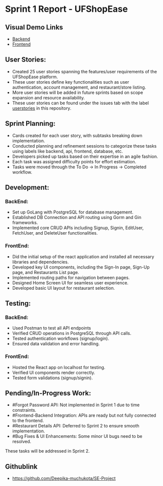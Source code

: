 # Sprint 1 Report - UFShopEase

## Visual Demo Links
- [Backend](https://drive.google.com/file/d/1mvyAsoDB-G8Q18BeUQ6RyxGObqOEsEzm/view?usp=sharing)
- [Frontend](https://drive.google.com/file/d/1C-kxx1GvPgYLM_zwEHxqc3hZRTgTqw5I/view?usp=sharing)

## User Stories:
- Created 25 user stories spanning the features/user requirements of the UFShopEase platform. 
- These user stories define key functionalities such as user authentication, account management, and restaurant/store listing.
- More user stories will be added in future sprints based on scope expansion and resource availability. 
- These user stories can be found under the issues tab with the label [userstories](https://github.com/Deepika-muchukota/SE-Project/issues) in this repository.

## Sprint Planning:
- Cards created for each user story, with subtasks breaking down implementation. 
- Conducted planning and refinement sessions to categorize these tasks using labels like backend, api, frontend, database, etc.
- Developers picked up tasks based on their expertise in an agile fashion.
- Each task was assigned difficulty points for effort estimation.
- Tasks were moved through the To Do → In Progress → Completed workflow.

## Development:
### BackEnd:
- Set up GoLang with PostgreSQL for database management.
- Established DB Connection and API routing using Gorm and Gin frameworks.
- Implemented core CRUD APIs including Signup, Signin, EditUser, FetchUser, and DeleteUser functionalities.

### FrontEnd:
- Did the initial setup of the react application and installed all necessary libraries and dependencies.
- Developed key UI components, including the Sign-In page, Sign-Up page, and Restaurants List page.
- Implemented routing paths for navigation between pages.
- Designed Home Screen UI for seamless user experience.
- Developed basic UI layout for restaurant selection.

## Testing:
### BackEnd:
- Used Postman to test all API endpoints
- Verified CRUD operations in PostgreSQL through API calls.
- Tested authentication workflows (signup/login).
- Ensured data validation and error handling.

### FrontEnd:
- Hosted the React app on localhost for testing.
- Verified UI components render correctly.
- Tested form validations (signup/signin).

## Pending/In-Progress Work:
- #Forgot Password API: Not implemented in Sprint 1 due to time constraints.
- #Frontend-Backend Integration: APIs are ready but not fully connected to the frontend.
- #Restaurant Details API: Deferred to Sprint 2 to ensure smooth implementation.
- #Bug Fixes & UI Enhancements: Some minor UI bugs need to be resolved.

These tasks will be addressed in Sprint 2.

## Githublink
- https://github.com/Deepika-muchukota/SE-Project